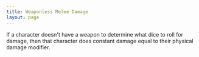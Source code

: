 ```yaml
---
title: Weaponless Melee Damage
layout: page
---
```


If a character doesn't have a weapon to determine what dice to roll for damage, then that character does constant damage equal to their physical damage modifier.
